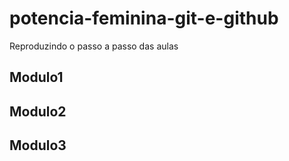 # potencia-feminina-git-e-github
Reproduzindo o passo a passo das aulas


## Modulo1

## Modulo2

## Modulo3
